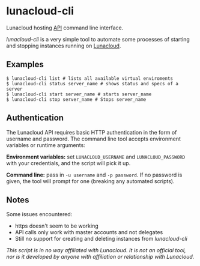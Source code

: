 # lunacloud-cli
Lunacloud hosting [API](https://www.lunacloud.com/docs/tech/compute-restful-api.pdf) command line interface.

*lunacloud-cli* is a very simple tool to automate some processes of starting and stopping instances running on [Lunacloud](http://lunacloud.com).

## Examples

```
$ lunacloud-cli list # lists all available virtual enviroments
$ lunacloud-cli status server_name # shows status and specs of a server
$ lunacloud-cli start server_name # starts server_name
$ lunacloud-cli stop server_name # Stops server_name
```

## Authentication

The Lunacloud API requires basic HTTP authentication in the form of username and password. The command line tool accepts environment variables or runtime arguments:

**Environment variables:** set `LUNACLOUD_USERNAME` and  `LUNACLOUD_PASSWORD` with your credentials, and the script will pick it up.

**Command line:** pass in  `-u username` and `-p password`. If no password is given, the tool will prompt for one (breaking any automated scripts).

## Notes

Some issues encountered:

* https doesn't seem to be working
* API calls only work with master accounts and not delegates
* Still no support for creating and deleting instances from *lunacloud-cli*

*This script is in no way affiliated with Lunacloud. It is not an official tool, nor is it developed by anyone with affiliation or relationship with Lunacloud.*


